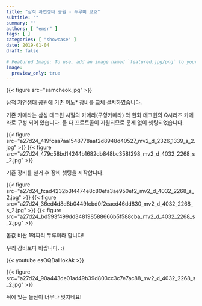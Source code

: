 ```yaml
---
title: "삼척 자연생태 공원 - 두루미 보호"
subtitle: ""
summary: ""
authors: [ "emsr" ]
tags: [ ]
categories: [ "showcase" ]
date: 2019-01-04
draft: false

# Featured Image: To use, add an image named `featured.jpg/png` to your page's folder.
image:
  preview_only: true
---
```


{{< figure src="samcheok.jpg" >}}

삼척 자연생태 공원에 기존 이노* 장비를 교체 설치하였습니다.

기존 카메라는 삼성 테크윈 시절의 카메라(구형카메라) 와 한화 테크윈의 Q시리즈 카메라로 구성 되어 있습니다. 둘 다 프로토콜이 지원되므로 문제 없이 셋팅되었습니다.

{{< figure src="a27d24_419fcaa7aa1548778aaf2d8948d40527_mv2_d_2326_1339_s_2.jpg" >}}
{{< figure src="a27d24_479c58bd14244b1682db848bc358f298_mv2_d_4032_2268_s_2.jpg" >}}

기존 장비를 철거 후 장비 셋팅을 시작합니다.

{{< figure src="a27d24_fcad4232b3f4474e8c80efa3ae950ef2_mv2_d_4032_2268_s_2.jpg" >}}
{{< figure src="a27d24_36ed4d8d8b0449fcbd0f2cacd46dd830_mv2_d_4032_2268_s_2.jpg" >}}
{{< figure src="a27d24_bd593f499dd348198588666b5f588cba_mv2_d_4032_2268_s_2.jpg" >}}

몸값 비싼 1억짜리 두루미라 합니다!

우리 장비보다 비쌉니다. :)

{{< youtube esOQDaHokAk >}}

{{< figure src="a27d24_90a443de01ad49b39d803cc3c7e7ac88_mv2_d_4032_2268_s_2.jpg" >}}

뒤에 있는 돌산이 너무나 멋지네요!

